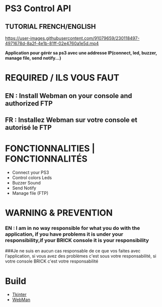 # __**PS3 Control API**__
## TUTORIAL FRENCH/ENGLISH
https://user-images.githubusercontent.com/91079659/230118497-4971678d-8a2f-4e1b-81ff-02e4760a1e5d.mp4

**Application pour gérér sa ps3 avec une addresse IP(connect, led, buzzer, manage file, send notify...)**


# REQUIRED / ILS VOUS FAUT
## EN : Install Webman on your console and authorized FTP
## FR : Installez Webman sur votre console et autorisé le FTP

# FONCTIONNALITIES | FONCTIONNALITÉS
- Connect your PS3
- Control colors Leds
- Buzzer Sound
- Send Notify
- Manage file (FTP)


# WARNING & PREVENTION
### EN : I am in no way responsible for what you do with the application, if you have problems it is under your responsibility,if your BRICK console it is your responsibility
###Je ne suis en aucun cas responsable de ce que vos faites avec l'application, si vous avez des problèmes c'est sous votre responsabilité, si votre console BRICK c'est votre responsabilité


# __Build__
* [Tkinter](https://github.com/billythegoat356/pystyle)
* [WebMan](https://github.com/aldostools/webMAN-MOD)



